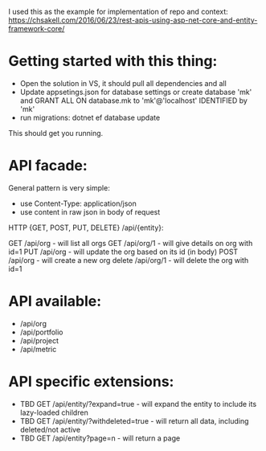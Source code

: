 ﻿I used this as the example for implementation of repo and context:
https://chsakell.com/2016/06/23/rest-apis-using-asp-net-core-and-entity-framework-core/

# Getting started with this thing:

 - Open the solution in VS, it should pull all dependencies and all
 - Update appsetings.json for database settings or create database 'mk' and GRANT ALL ON database.mk to 'mk'@'localhost' IDENTIFIED by 'mk'
 - run migrations: dotnet ef database update

This should get you running.

# API facade:

 General pattern is very simple:

  - use Content-Type: application/json
  - use content in raw json in body of request

 HTTP {GET, POST, PUT, DELETE} /api/{entity}:

 GET /api/org - will list all orgs
 GET /api/org/1 - will give details on org with id=1
 PUT /api/org - will update the org based on its id (in body)
 POST /api/org - will create a new org
 delete /api/org/1 - will delete the org with id=1

# API available:

 - /api/org
 - /api/portfolio
 - /api/project
 - /api/metric

# API specific extensions:

 - TBD GET /api/entity/?expand=true - will expand the entity to include its lazy-loaded children
 - TBD GET /api/entity/?withdeleted=true - will return all data, including deleted/not active
 - TBD GET /api/entity?page=n - will return a page

